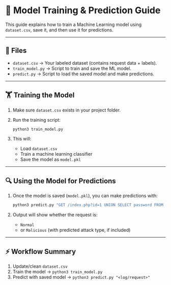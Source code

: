 # 🚀 Model Training & Prediction Guide

This guide explains how to train a Machine Learning model using `dataset.csv`, save it, and then use it for predictions.

---

## 📂 Files

* `dataset.csv` → Your labeled dataset (contains request data + labels).
* `train_model.py` → Script to train and save the ML model.
* `predict.py` → Script to load the saved model and make predictions.

---

## 🏋️ Training the Model

1. Make sure `dataset.csv` exists in your project folder.

2. Run the training script:

   ```bash
   python3 train_model.py
   ```

3. This will:

   * Load `dataset.csv`
   * Train a machine learning classifier
   * Save the model as `model.pkl`

---

## 🔍 Using the Model for Predictions

1. Once the model is saved (`model.pkl`), you can make predictions with:

   ```bash
   python3 predict.py "GET /index.php?id=1 UNION SELECT password FROM users"
   ```

2. Output will show whether the request is:

   * `Normal`
   * or `Malicious` (with predicted attack type, if included)

---

## ⚡ Workflow Summary

1. Update/clean `dataset.csv`
2. Train the model → `python3 train_model.py`
3. Predict with saved model → `python3 predict.py "<log/request>"`

